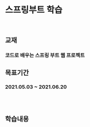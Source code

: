 # 스프링부트 학습
<br>

## 교재
  ### 코드로 배우는 스프링 부트 웹 프로젝트
## 목표기간
  ### 2021.05.03 ~ 2021.06.20
<br>

<br>

## 학습내용
